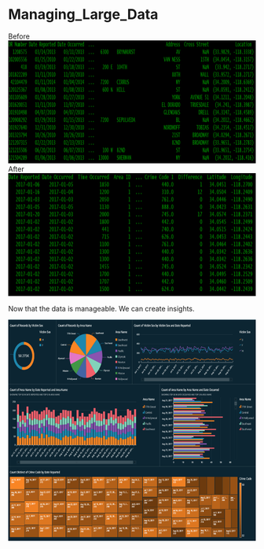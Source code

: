 # Managing_Large_Data
Before
<img src="Before.PNG" width="1000" height="250">
After
<img src="After.PNG" width="1000" height="250">

Now that the data is manageable. We can create insights.

<img src="Data.PNG" width="1000" height="450">



